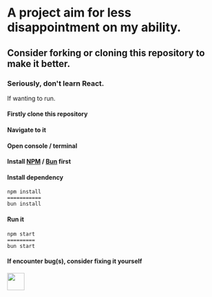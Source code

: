 # A project aim for less disappointment on my ability.
## Consider forking or cloning this repository to make it better.
### Seriously, don't learn React.
If wanting to run.
#### Firstly clone this repository
#### Navigate to it
#### Open console / terminal
#### Install <a href="https://nodejs.org/en/download">NPM</a> / <a href="https://bun.sh/">Bun</a> first
#### Install dependency
```
npm install
===========
bun install
```
#### Run it
```
npm start
=========
bun start
```
#### If encounter bug(s), consider fixing it yourself

<img src="https://i.gifer.com/4KS.gif" width="40" height="40" />
